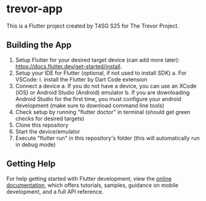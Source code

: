 # trevor-app

This is a Flutter project created by T4SG S25 for The Trevor Project.

## Building the App

1. Setup Flutter for your desired target device (can add more later): https://docs.flutter.dev/get-started/install.
2. Setup your IDE for Flutter (optional, if not used to install SDK) 
   a. For VSCode:
      i. install the Flutter by Dart Code extension
3. Connect a device
   a. If you do not have a device, you can use an XCode (iOS) or Android Studio (Android) emulator
   b. If you are downloading Android Studio for the first time, you must configure your android development (make sure to download command line tools)
4. Check setup by running "flutter doctor" in terminal (should get green checks for desired targets)
5. Clone this repository
6. Start the device/emulator
7. Execute "flutter run" in this repository's folder (this will automatically run in debug mode)

## Getting Help
For help getting started with Flutter development, view the
[online documentation](https://docs.flutter.dev/), which offers tutorials,
samples, guidance on mobile development, and a full API reference.
